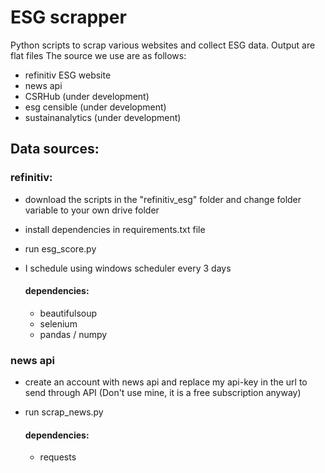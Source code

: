# ESG scrapper
Python scripts to scrap various websites and collect ESG data. Output are flat files
The source we use are as follows:
* refinitiv ESG website
* news api
* CSRHub (under development)
* esg censible (under development)
* sustainanalytics (under development)


## Data sources:

### refinitiv:
* download the scripts in the "refinitiv_esg" folder and change folder variable to your own drive folder
* install dependencies in requirements.txt file
* run esg_score.py
* I schedule using windows scheduler every 3 days

    #### dependencies:
    * beautifulsoup
    * selenium
    * pandas / numpy

### news api
* create an account with news api and replace my api-key in the url to send through API (Don't use mine, it is a free subscription anyway)
* run scrap_news.py

    #### dependencies:
    * requests